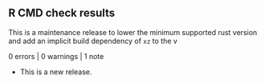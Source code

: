 ## R CMD check results

This is a maintenance release to lower the minimum supported rust version and add an implicit build dependency of `xz` to the v

0 errors | 0 warnings | 1 note

* This is a new release.

